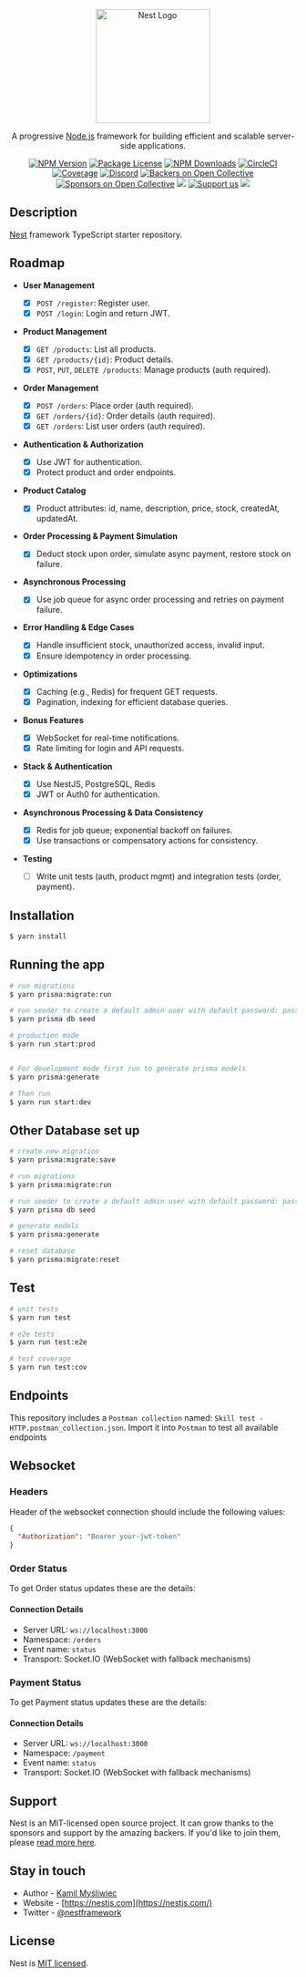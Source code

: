 <p align="center">
  <a href="http://nestjs.com/" target="blank"><img src="https://nestjs.com/img/logo-small.svg" width="200" alt="Nest Logo" /></a>
</p>

[circleci-image]: https://img.shields.io/circleci/build/github/nestjs/nest/master?token=abc123def456
[circleci-url]: https://circleci.com/gh/nestjs/nest

  <p align="center">A progressive <a href="http://nodejs.org" target="_blank">Node.js</a> framework for building efficient and scalable server-side applications.</p>
    <p align="center">
<a href="https://www.npmjs.com/~nestjscore" target="_blank"><img src="https://img.shields.io/npm/v/@nestjs/core.svg" alt="NPM Version" /></a>
<a href="https://www.npmjs.com/~nestjscore" target="_blank"><img src="https://img.shields.io/npm/l/@nestjs/core.svg" alt="Package License" /></a>
<a href="https://www.npmjs.com/~nestjscore" target="_blank"><img src="https://img.shields.io/npm/dm/@nestjs/common.svg" alt="NPM Downloads" /></a>
<a href="https://circleci.com/gh/nestjs/nest" target="_blank"><img src="https://img.shields.io/circleci/build/github/nestjs/nest/master" alt="CircleCI" /></a>
<a href="https://coveralls.io/github/nestjs/nest?branch=master" target="_blank"><img src="https://coveralls.io/repos/github/nestjs/nest/badge.svg?branch=master#9" alt="Coverage" /></a>
<a href="https://discord.gg/G7Qnnhy" target="_blank"><img src="https://img.shields.io/badge/discord-online-brightgreen.svg" alt="Discord"/></a>
<a href="https://opencollective.com/nest#backer" target="_blank"><img src="https://opencollective.com/nest/backers/badge.svg" alt="Backers on Open Collective" /></a>
<a href="https://opencollective.com/nest#sponsor" target="_blank"><img src="https://opencollective.com/nest/sponsors/badge.svg" alt="Sponsors on Open Collective" /></a>
  <a href="https://paypal.me/kamilmysliwiec" target="_blank"><img src="https://img.shields.io/badge/Donate-PayPal-ff3f59.svg"/></a>
    <a href="https://opencollective.com/nest#sponsor"  target="_blank"><img src="https://img.shields.io/badge/Support%20us-Open%20Collective-41B883.svg" alt="Support us"></a>
  <a href="https://twitter.com/nestframework" target="_blank"><img src="https://img.shields.io/twitter/follow/nestframework.svg?style=social&label=Follow"></a>
</p>
  <!--[![Backers on Open Collective](https://opencollective.com/nest/backers/badge.svg)](https://opencollective.com/nest#backer)
  [![Sponsors on Open Collective](https://opencollective.com/nest/sponsors/badge.svg)](https://opencollective.com/nest#sponsor)-->

## Description

[Nest](https://github.com/nestjs/nest) framework TypeScript starter repository.

## Roadmap

- **User Management**

  - [x] `POST /register`: Register user.
  - [x] `POST /login`: Login and return JWT.

- **Product Management**

  - [x] `GET /products`: List all products.
  - [x] `GET /products/{id}`: Product details.
  - [x] `POST`, `PUT`, `DELETE /products`: Manage products (auth required).

- **Order Management**

  - [x] `POST /orders`: Place order (auth required).
  - [x] `GET /orders/{id}`: Order details (auth required).
  - [x] `GET /orders`: List user orders (auth required).

- **Authentication & Authorization**

  - [x] Use JWT for authentication.
  - [x] Protect product and order endpoints.

- **Product Catalog**

  - [x] Product attributes: id, name, description, price, stock, createdAt, updatedAt.

- **Order Processing & Payment Simulation**

  - [x] Deduct stock upon order, simulate async payment, restore stock on failure.

- **Asynchronous Processing**

  - [x] Use job queue for async order processing and retries on payment failure.

- **Error Handling & Edge Cases**

  - [x] Handle insufficient stock, unauthorized access, invalid input.
  - [x] Ensure idempotency in order processing.

- **Optimizations**

  - [x] Caching (e.g., Redis) for frequent GET requests.
  - [x] Pagination, indexing for efficient database queries.

- **Bonus Features**

  - [x] WebSocket for real-time notifications.
  - [x] Rate limiting for login and API requests.

- **Stack & Authentication**

  - [x] Use NestJS, PostgreSQL, Redis
  - [x] JWT or Auth0 for authentication.

- **Asynchronous Processing & Data Consistency**

  - [x] Redis for job queue; exponential backoff on failures.
  - [x] Use transactions or compensatory actions for consistency.

- **Testing**
  - [ ] Write unit tests (auth, product mgmt) and integration tests (order, payment).

## Installation

```bash
$ yarn install
```

## Running the app

```bash
# run migrations
$ yarn prisma:migrate:run

# run seeder to create a default admin user with default password: password
$ yarn prisma db seed

# production mode
$ yarn run start:prod


# For development mode first run to generate prisma models
$ yarn prisma:generate

# Then run
$ yarn run start:dev

```

## Other Database set up

```bash
# create new migration
$ yarn prisma:migrate:save

# run migrations
$ yarn prisma:migrate:run

# run seeder to create a default admin user with default password: password
$ yarn prisma db seed

# generate models
$ yarn prisma:generate

# reset database
$ yarn prisma:migrate:reset
```

## Test

```bash
# unit tests
$ yarn run test

# e2e tests
$ yarn run test:e2e

# test coverage
$ yarn run test:cov
```

## Endpoints

This repository includes a `Postman collection` named: `Skill test - HTTP.postman_collection.json`. Import it into `Postman` to test all available endpoints

## Websocket

### Headers

Header of the websocket connection should include the following values:

```json
{
  "Authorization": "Bearer your-jwt-token"
}
```

### Order Status

To get Order status updates these are the details:

#### Connection Details

- Server URL: `ws://localhost:3000`
- Namespace: `/orders`
- Event name: `status`
- Transport: Socket.IO (WebSocket with fallback mechanisms)

### Payment Status

To get Payment status updates these are the details:

#### Connection Details

- Server URL: `ws://localhost:3000`
- Namespace: `/payment`
- Event name: `status`
- Transport: Socket.IO (WebSocket with fallback mechanisms)

## Support

Nest is an MIT-licensed open source project. It can grow thanks to the sponsors and support by the amazing backers. If you'd like to join them, please [read more here](https://docs.nestjs.com/support).

## Stay in touch

- Author - [Kamil Myśliwiec](https://kamilmysliwiec.com)
- Website - [https://nestjs.com](https://nestjs.com/)
- Twitter - [@nestframework](https://twitter.com/nestframework)

## License

Nest is [MIT licensed](LICENSE).
